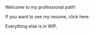 Welcome to my professional path!

If you want to see my resume, click here.

Everything else is in WIP.

